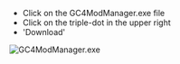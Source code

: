  - Click on the GC4ModManager.exe file 
 - Click on the triple-dot in the upper right 
 - 'Download'
 
![GC4ModManager.exe](https://cdn.stardock.us/support/uploads/msedge_2023-10-09_13-55-44sdrohan.png)
